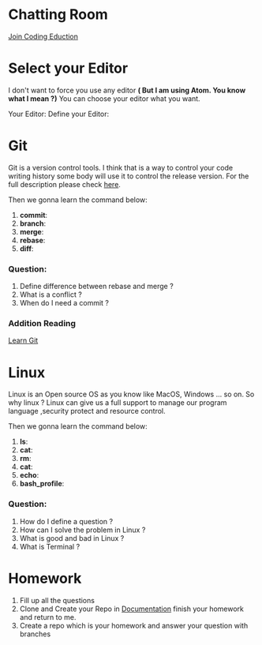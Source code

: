 # Chatting Room
[Join Coding Eduction](https://appear.in/Coding-Education?skipCamPrimer)

# Select your Editor
  I don't want to force you use any editor <b>( But I am using Atom. You know what I mean ?)</b> You can choose your editor what you want.

  Your Editor:
  Define your Editor:

# Git
  Git is a version control tools. I think that is a way to control your code writing history some body will use it to control the release version. For the full description please check [here](https://git-scm.com/).

  Then we gonna learn the command below:

  1. <b>commit</b>:
  2. <b>branch</b>:
  3. <b>merge</b>:
  4. <b>rebase</b>:
  5. <b>diff</b>:

### Question:
  1. Define difference between rebase and merge ?
  2. What is a conflict ?
  3. When do I need a commit ?

### Addition Reading
  [Learn Git](http://learngitbranching.js.org/)

# Linux
  Linux is an Open source OS as you know like MacOS, Windows ... so on. So why linux ? Linux can give us a full support to manage our program language ,security protect and resource control.

  Then we gonna learn the command below:

  1. <b>ls</b>:
  2. <b>cat</b>:
  3. <b>rm</b>:
  4. <b>cat</b>:
  5. <b>echo</b>:
  6. <b>bash_profile</b>:

### Question:
  1. How do I define a question ?
  2. How can I solve the problem in Linux ?
  3. What is good and bad in Linux ?
  4. What is Terminal ?

# Homework

  1. Fill up all the questions
  2. Clone and Create your Repo in [Documentation](https://github.com/chucobo124/programe_education) finish your homework and return to me.
  3. Create a repo which is your homework and answer your question with branches 
